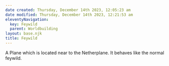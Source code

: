 ```yaml
---
date created: Thursday, December 14th 2023, 12:05:23 am
date modified: Thursday, December 14th 2023, 12:21:53 am
eleventyNavigation:
  key: Feywild
  parent: Worldbuilding
layout: base.njk
title: Feywild
---
```


A Plane which is located near to the Netherplane. It behaves like the normal feywild.